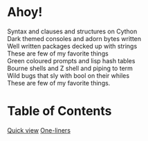 # Ahoy!

Syntax and clauses and structures on Cython \
Dark themed consoles and adorn bytes written \
Well written packages decked up with strings \
These are few of my favorite things \
Green coloured prompts and lisp hash tables \
Bourne shells and Z shell and piping to term \
Wild bugs that sly with bool on their whiles \
These are few of my favorite things.

# Table of Contents
[Quick view](https://www.url.com)
[One-liners](https://www.url.com)

